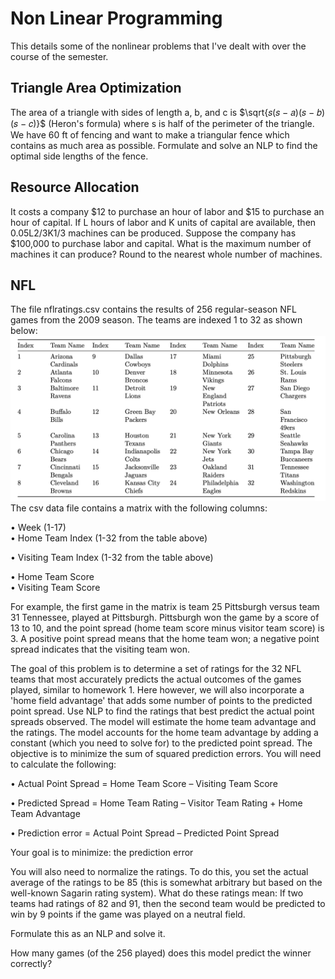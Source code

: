 # Non Linear Programming
This details some of the nonlinear problems that I've dealt with over the course of the semester. 

## Triangle Area Optimization
The area of a triangle with sides of length a, b, and c is $\sqrt{𝑠(𝑠 − 𝑎)(𝑠 − 𝑏)(𝑠 − 𝑐)}$ (Heron's formula) where
s is half of the perimeter of the triangle. We have 60 ft of fencing and want to make a
triangular fence which contains as much area as possible. Formulate and solve an NLP
to find the optimal side lengths of the fence.


## Resource Allocation
It costs a company $12 to purchase an hour of labor and $15 to purchase an hour of capital. If L hours of labor and K units of capital are available, then 0.05L2/3K1/3 machines can be produced. Suppose the company has $100,000 to purchase labor and capital. What is the maximum number of machines it can produce? Round to the nearest whole number of machines.

## NFL 
The file nflratings.csv contains the results of 256 regular-season NFL games from the 2009 season. The teams are indexed 1 to 32 as shown below: 
![NFL_nonlin](nfl_nonlin.png)  
The csv data file contains a matrix with the following columns:  
  
• Week (1-17)  
• Home Team Index (1-32 from the table above)  
  
• Visiting Team Index (1-32 from the table above)  
  
• Home Team Score  
• Visiting Team Score  
  
For example, the first game in the matrix is team 25 Pittsburgh versus team 31 Tennessee, played at Pittsburgh. Pittsburgh won the game by a score of 13 to 10, and the point spread (home team score minus visitor team score) is 3. A positive point spread means that the home team won; a negative point spread indicates that the visiting team won.  
  
The goal of this problem is to determine a set of ratings for the 32 NFL teams that most accurately predicts the actual outcomes of the games played, similar to homework 1. Here however, we will also incorporate a 'home field advantage' that adds some number of points to the predicted point spread.  Use NLP to find the ratings that best predict the actual point spreads observed. The model will estimate the home team advantage and the ratings.  The model accounts for the home team advantage by adding a constant (which you need to solve for) to the predicted point spread.  The objective is to minimize the sum of squared prediction errors. You will need to calculate the following:  
  
• Actual Point Spread = Home Team Score – Visiting Team Score  
  
• Predicted Spread = Home Team Rating – Visitor Team Rating + Home Team Advantage  
  
• Prediction error = Actual Point Spread – Predicted Point Spread  
  
Your goal is to minimize: the prediction error  
  
You will also need to normalize the ratings. To do this, you set the actual average of the ratings to be 85 (this is somewhat arbitrary but based on the well-known Sagarin rating system). What do these ratings mean: If two teams had ratings of 82 and 91, then the second team would be predicted to win by 9 points if the game was played on a neutral field.  
  
Formulate this as an NLP and solve it.  
  
How many games (of the 256 played) does this model predict the winner correctly?  


